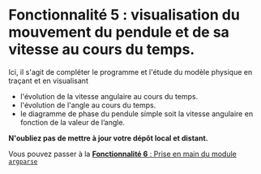# Fonctionnalité 5 : visualisation du mouvement du pendule et de sa vitesse au cours du temps.


Ici, il s'agit de  compléter le programme et l'étude du modèle physique en traçant et en visualisant 

 + l'évolution de la vitesse angulaire au cours du temps.
 + l'évolution de l'angle au cours du temps.
 + le diagramme de phase du pendule simple soit la vitesse angulaire en fonction de la valeur de l’angle.

 
**N'oubliez pas de mettre à jour votre dépôt local et distant.**

Vous pouvez passer à la [**Fonctionnalité 6** : Prise en main du module `argparse`](./S3_argparse.md)  
 




